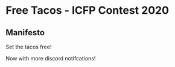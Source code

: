 # Free Tacos - ICFP Contest 2020

## Manifesto

Set the tacos free!

Now with more discord notifcations!
